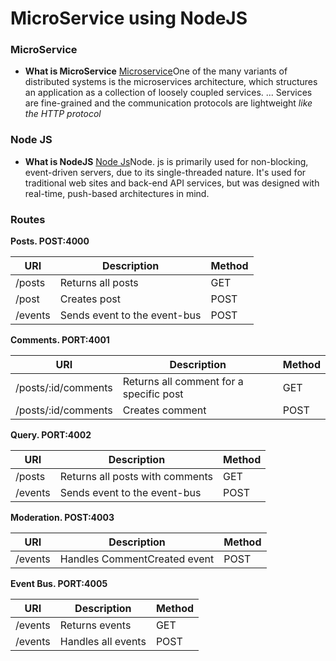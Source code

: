 # MicroService using NodeJS

### MicroService
* **What is MicroService**
[Microservice](https://www.google.com/search?rlz=1C1GCEA_enNG816NG816&sxsrf=ALeKk03Dy5BwuoKLQbR-DqtHxfwBo9d2XA:1606820376732&q=What+is+Microservices+in+node+JS%3F&sa=X&ved=2ahUKEwiMjZeu0KztAhWTilwKHbHnCkcQzmd6BAgKEAk)One of the many variants of distributed systems is the microservices architecture, which structures an application as a collection of loosely coupled services. ... Services are fine-grained and the communication protocols are lightweight *like the HTTP protocol*

### Node JS
* **What is NodeJS**
[Node Js](https://www.toptal.com/nodejs/why-the-hell-would-i-use-node-js)Node. js is primarily used for non-blocking, event-driven servers, due to its single-threaded nature. It's used for traditional web sites and back-end API services, but was designed with real-time, push-based architectures in mind.

### Routes


**Posts. POST:4000**

URI | Description | Method 
------------ | ------------- | -------------
/posts | Returns all posts | GET
/post | Creates post | POST
/events | Sends event to the event-bus | POST

**Comments. PORT:4001**

URI | Description | Method 
------------ | ------------- | -------------
/posts/:id/comments | Returns all comment for a specific post | GET
/posts/:id/comments | Creates comment | POST

**Query. PORT:4002**

URI | Description | Method 
------------ | ------------- | -------------
/posts | Returns all posts with comments | GET
/events | Sends event to the event-bus | POST

**Moderation. POST:4003**

URI | Description | Method 
------------ | ------------- | -------------
/events | Handles CommentCreated event | POST

**Event Bus. PORT:4005**

URI | Description | Method 
------------ | ------------- | -------------
/events | Returns events | GET
/events | Handles all events | POST
